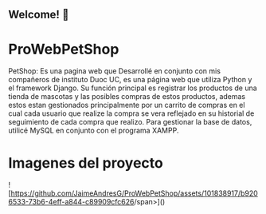 ## Welcome! 👋

# ProWebPetShop

PetShop: Es una pagina web que Desarrollé en conjunto con mis compañeros de instituto Duoc UC, es una página web que utiliza Python y el framework Django. 
Su función principal es registrar los productos de una tienda de mascotas y las 
posibles compras de estos productos, ademas estos estan gestionados principalmente por un carrito de compras en el cual cada usuario que realize la compra se vera reflejado en su historial de seguimiento de cada compra que realizo. Para gestionar la base de datos, utilicé MySQL en conjunto con el programa XAMPP.


# Imagenes del proyecto

<span>![</span>https://github.com/JaimeAndresG/ProWebPetShop/assets/101838917/b9206533-73b6-4eff-a844-c89909cfc626<span>/span><span>]</span><span>(</span><span></span><span>)</span>








